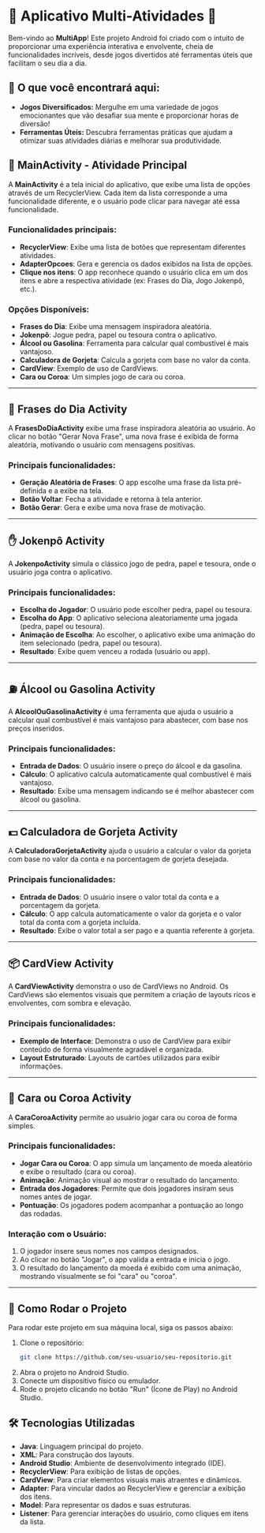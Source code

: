 # 🌟 Aplicativo Multi-Atividades 🌟

Bem-vindo ao **MultiApp**! Este projeto Android foi criado com o intuito de proporcionar uma experiência interativa e envolvente, cheia de funcionalidades incríveis, desde jogos divertidos até ferramentas úteis que facilitam o seu dia a dia. 

## 🚀 O que você encontrará aqui:

- **Jogos Diversificados:** Mergulhe em uma variedade de jogos emocionantes que vão desafiar sua mente e proporcionar horas de diversão!
- **Ferramentas Úteis:** Descubra ferramentas práticas que ajudam a otimizar suas atividades diárias e melhorar sua produtividade.

## 📱 MainActivity - Atividade Principal

A **MainActivity** é a tela inicial do aplicativo, que exibe uma lista de opções através de um RecyclerView. Cada item da lista corresponde a uma funcionalidade diferente, e o usuário pode clicar para navegar até essa funcionalidade.

### Funcionalidades principais:
- **RecyclerView**: Exibe uma lista de botões que representam diferentes atividades.
- **AdapterOpcoes**: Gera e gerencia os dados exibidos na lista de opções.
- **Clique nos itens**: O app reconhece quando o usuário clica em um dos itens e abre a respectiva atividade (ex: Frases do Dia, Jogo Jokenpô, etc.).

### Opções Disponíveis:
- **Frases do Dia**: Exibe uma mensagem inspiradora aleatória.
- **Jokenpô**: Jogue pedra, papel ou tesoura contra o aplicativo.
- **Álcool ou Gasolina**: Ferramenta para calcular qual combustível é mais vantajoso.
- **Calculadora de Gorjeta**: Calcula a gorjeta com base no valor da conta.
- **CardView**: Exemplo de uso de CardViews.
- **Cara ou Coroa**: Um simples jogo de cara ou coroa.

---

## 💬 Frases do Dia Activity

A **FrasesDoDiaActivity** exibe uma frase inspiradora aleatória ao usuário. Ao clicar no botão "Gerar Nova Frase", uma nova frase é exibida de forma aleatória, motivando o usuário com mensagens positivas.

### Principais funcionalidades:
- **Geração Aleatória de Frases**: O app escolhe uma frase da lista pré-definida e a exibe na tela.
- **Botão Voltar**: Fecha a atividade e retorna à tela anterior.
- **Botão Gerar**: Gera e exibe uma nova frase de motivação.

---

## ✋ Jokenpô Activity

A **JokenpoActivity** simula o clássico jogo de pedra, papel e tesoura, onde o usuário joga contra o aplicativo.

### Principais funcionalidades:
- **Escolha do Jogador**: O usuário pode escolher pedra, papel ou tesoura.
- **Escolha do App**: O aplicativo seleciona aleatoriamente uma jogada (pedra, papel ou tesoura).
- **Animação de Escolha**: Ao escolher, o aplicativo exibe uma animação do item selecionado (pedra, papel ou tesoura).
- **Resultado**: Exibe quem venceu a rodada (usuário ou app).

---

## ⛽ Álcool ou Gasolina Activity

A **AlcoolOuGasolinaActivity** é uma ferramenta que ajuda o usuário a calcular qual combustível é mais vantajoso para abastecer, com base nos preços inseridos.

### Principais funcionalidades:
- **Entrada de Dados**: O usuário insere o preço do álcool e da gasolina.
- **Cálculo**: O aplicativo calcula automaticamente qual combustível é mais vantajoso.
- **Resultado**: Exibe uma mensagem indicando se é melhor abastecer com álcool ou gasolina.

---

## 💵 Calculadora de Gorjeta Activity

A **CalculadoraGorjetaActivity** ajuda o usuário a calcular o valor da gorjeta com base no valor da conta e na porcentagem de gorjeta desejada.

### Principais funcionalidades:
- **Entrada de Dados**: O usuário insere o valor total da conta e a porcentagem da gorjeta.
- **Cálculo**: O app calcula automaticamente o valor da gorjeta e o valor total da conta com a gorjeta incluída.
- **Resultado**: Exibe o valor total a ser pago e a quantia referente à gorjeta.

---

## 📦 CardView Activity

A **CardViewActivity** demonstra o uso de CardViews no Android. Os CardViews são elementos visuais que permitem a criação de layouts ricos e envolventes, com sombra e elevação.

### Principais funcionalidades:
- **Exemplo de Interface**: Demonstra o uso de CardView para exibir conteúdo de forma visualmente agradável e organizada.
- **Layout Estruturado**: Layouts de cartões utilizados para exibir informações.

---

## 🎲 Cara ou Coroa Activity

A **CaraCoroaActivity** permite ao usuário jogar cara ou coroa de forma simples.

### Principais funcionalidades:
- **Jogar Cara ou Coroa**: O app simula um lançamento de moeda aleatório e exibe o resultado (cara ou coroa).
- **Animação**: Animação visual ao mostrar o resultado do lançamento.
- **Entrada dos Jogadores**: Permite que dois jogadores insiram seus nomes antes de jogar.
- **Pontuação**: Os jogadores podem acompanhar a pontuação ao longo das rodadas.

### Interação com o Usuário:
1. O jogador insere seus nomes nos campos designados.
2. Ao clicar no botão "Jogar", o app valida a entrada e inicia o jogo.
3. O resultado do lançamento da moeda é exibido com uma animação, mostrando visualmente se foi "cara" ou "coroa".

---

## 🚀 Como Rodar o Projeto

Para rodar este projeto em sua máquina local, siga os passos abaixo:

1. Clone o repositório:
   ```bash
   git clone https://github.com/seu-usuario/seu-repositorio.git


2. Abra o projeto no Android Studio.
3. Conecte um dispositivo físico ou emulador.
4. Rode o projeto clicando no botão "Run" (Ícone de Play) no Android Studio.

## 🛠️ Tecnologias Utilizadas

- **Java**: Linguagem principal do projeto.
- **XML**: Para construção dos layouts.
- **Android Studio**: Ambiente de desenvolvimento integrado (IDE).
- **RecyclerView**: Para exibição de listas de opções.
- **CardView**: Para criar elementos visuais mais atraentes e dinâmicos.
- **Adapter**: Para vincular dados ao RecyclerView e gerenciar a exibição dos itens.
- **Model**: Para representar os dados e suas estruturas.
- **Listener**: Para gerenciar interações do usuário, como cliques em itens da lista.
